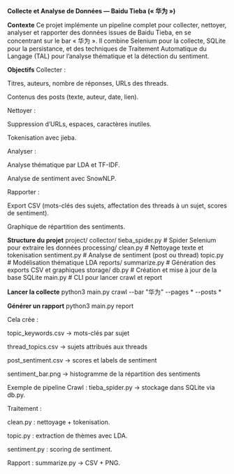 **Collecte et Analyse de Données — Baidu Tieba (« 华为 »)**

**Contexte**
Ce projet implémente un pipeline complet pour collecter, nettoyer, analyser et rapporter des données issues de Baidu Tieba, en se concentrant sur le bar « 华为 ».
Il combine Selenium pour la collecte, SQLite pour la persistance, et des techniques de Traitement Automatique du Langage (TAL) pour l’analyse thématique et la détection du sentiment.

**Objectifs**
Collecter :

Titres, auteurs, nombre de réponses, URLs des threads.

Contenus des posts (texte, auteur, date, lien).

Nettoyer :

Suppression d’URLs, espaces, caractères inutiles.

Tokenisation avec jieba.

Analyser :

Analyse thématique par LDA et TF-IDF.

Analyse de sentiment avec SnowNLP.

Rapporter :

Export CSV (mots-clés des sujets, affectation des threads à un sujet, scores de sentiment).

Graphique de répartition des sentiments.

**Structure du projet**
project/
  collector/
    tieba_spider.py     # Spider Selenium pour extraire les données
  processing/
    clean.py            # Nettoyage texte et tokenisation
    sentiment.py        # Analyse de sentiment (post ou thread)
    topic.py            # Modélisation thématique LDA
  reports/
    summarize.py        # Génération des exports CSV et graphiques
  storage/
    db.py               # Création et mise à jour de la base SQLite
  main.py               # CLI pour lancer crawl et report

**Lancer la collecte**
  python3 main.py crawl --bar "华为" --pages * --posts *

**Générer un rapport**
python3 main.py report

Cela crée :

topic_keywords.csv → mots-clés par sujet

thread_topics.csv → sujets attribués aux threads

post_sentiment.csv → scores et labels de sentiment

sentiment_bar.png → histogramme de la répartition des sentiments

Exemple de pipeline
Crawl : tieba_spider.py → stockage dans SQLite via db.py.

Traitement :

clean.py : nettoyage + tokenisation.

topic.py : extraction de thèmes avec LDA.

sentiment.py : scoring de sentiment.

Rapport : summarize.py → CSV + PNG.
